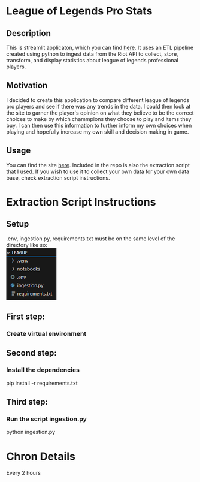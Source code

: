 # League of Legends Pro Stats
## Description
This is streamlit applicaton, which you can find [here](https://harry-capstone.streamlit.app/). It uses an ETL pipeline created using python to ingest data from the Riot API to collect, store, transform, and display statistics about league of legends professional players.
## Motivation
I decided to create this application to compare different league of legends pro players and see if there was any trends in the data. I could then look at the site to garner the player's opinion on what they believe to be the correct choices to make by which chammpions they choose to play and items they buy. I can then use this information to further inform my own choices when playing and hopefully increase my own skill and decision making in game.
## Usage
You can find the site [here](https://harry-capstone.streamlit.app/). Included in the repo is also the extraction script that I used. If you wish to use it to collect your own data for your own data base, check extraction script instructions.

# Extraction Script Instructions

## Setup
.env, ingestion.py, requirements.txt must be on the same level of the directory like so:\
![folder](./images/formating.png)


## First step:
### Create virtual environment

## Second step:
### Install the dependencies

pip install -r requirements.txt

## Third step:
### Run the script ingestion.py

python ingestion.py


# Chron Details

Every 2 hours
